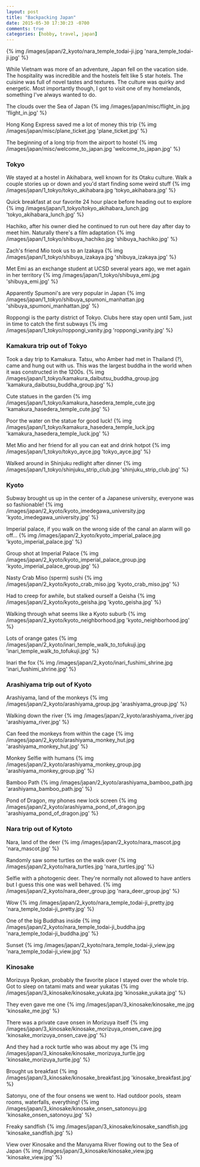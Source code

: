 ```yaml
---
layout: post
title: "Backpacking Japan"
date: 2015-05-30 17:30:23 -0700
comments: true
categories: [hobby, travel, japan]
---
```


{% img /images/japan/2_kyoto/nara_temple_todai-ji.jpg 'nara_temple_todai-ji.jpg' %}

While Vietnam was more of an adventure, Japan fell on the vacation side. The hospitality was incredible and the hostels felt like 5 star hotels. The cuisine was full of novel tastes and textures. The culture was quirky and energetic. Most importantly though, I got to visit one of my homelands, something I've always wanted to do.

<!-- more -->

The clouds over the Sea of Japan
{% img /images/japan/misc/flight_in.jpg 'flight_in.jpg' %}

Hong Kong Express saved me a lot of money this trip
{% img /images/japan/misc/plane_ticket.jpg 'plane_ticket.jpg' %}

The beginning of a long trip from the airport to hostel
{% img /images/japan/misc/welcome_to_japan.jpg 'welcome_to_japan.jpg' %}

<h3> Tokyo </h3>

We stayed at a hostel in Akihabara, well known for its Otaku culture. Walk a couple stories up or down and you'd start finding some weird stuff
{% img /images/japan/1_tokyo/tokyo_akihabara.jpg 'tokyo_akihabara.jpg' %}

Quick breakfast at our favorite 24 hour place before heading out to explore
{% img /images/japan/1_tokyo/tokyo_akihabara_lunch.jpg 'tokyo_akihabara_lunch.jpg' %}

Hachiko, after his owner died he continued to run out here day after day to meet him. Naturally there's a film adaptation
{% img /images/japan/1_tokyo/shibuya_hachiko.jpg 'shibuya_hachiko.jpg' %}

Zach's friend Mio took us to an Izakaya
{% img /images/japan/1_tokyo/shibuya_izakaya.jpg 'shibuya_izakaya.jpg' %}

Met Emi as an exchange student at UCSD several years ago, we met again in her territory
{% img /images/japan/1_tokyo/shibuya_emi.jpg 'shibuya_emi.jpg' %}

Apparently Spumoni's are very popular in Japan
{% img /images/japan/1_tokyo/shibuya_spumoni_manhattan.jpg 'shibuya_spumoni_manhattan.jpg' %}

Roppongi is the party district of Tokyo. Clubs here stay open until 5am, just in time to catch the first subways
{% img /images/japan/1_tokyo/roppongi_vanity.jpg 'roppongi_vanity.jpg' %}

<h3> Kamakura trip out of Tokyo </h3>

Took a day trip to Kamakura. Tatsu, who Amber had met in Thailand (?), came and hung out with us. This was the largest buddha in the world when it was constructed in the 1200s.
{% img /images/japan/1_tokyo/kamakura_daibutsu_buddha_group.jpg 'kamakura_daibutsu_buddha_group.jpg' %}

Cute statues in the garden
{% img /images/japan/1_tokyo/kamakura_hasedera_temple_cute.jpg 'kamakura_hasedera_temple_cute.jpg' %}

Poor the water on the statue for good luck!
{% img /images/japan/1_tokyo/kamakura_hasedera_temple_luck.jpg 'kamakura_hasedera_temple_luck.jpg' %}

Met Mio and her friend for all you can eat and drink hotpot 
{% img /images/japan/1_tokyo/tokyo_ayce.jpg 'tokyo_ayce.jpg' %}

Walked around in Shinjuku redlight after dinner
{% img /images/japan/1_tokyo/shinjuku_strip_club.jpg 'shinjuku_strip_club.jpg' %}

<h3> Kyoto </h3>

Subway brought us up in the center of a Japanese university, everyone was so fashionable!
{% img /images/japan/2_kyoto/kyoto_imedegawa_university.jpg 'kyoto_imedegawa_university.jpg' %}

Imperial palace, if you walk on the wrong side of the canal an alarm will go off...
{% img /images/japan/2_kyoto/kyoto_imperial_palace.jpg 'kyoto_imperial_palace.jpg' %}

Group shot at Imperial Palace
{% img /images/japan/2_kyoto/kyoto_imperial_palace_group.jpg 'kyoto_imperial_palace_group.jpg' %}

Nasty Crab Miso (sperm) sushi
{% img /images/japan/2_kyoto/kyoto_crab_miso.jpg 'kyoto_crab_miso.jpg' %}

Had to creep for awhile, but stalked ourself a Geisha
{% img /images/japan/2_kyoto/kyoto_geisha.jpg 'kyoto_geisha.jpg' %}

Walking through what seems like a Kyoto suburb
{% img /images/japan/2_kyoto/kyoto_neighborhood.jpg 'kyoto_neighborhood.jpg' %}

Lots of orange gates
{% img /images/japan/2_kyoto/inari_temple_walk_to_tofukuji.jpg 'inari_temple_walk_to_tofukuji.jpg' %}

Inari the fox
{% img /images/japan/2_kyoto/inari_fushimi_shrine.jpg 'inari_fushimi_shrine.jpg' %}

<h3> Arashiyama trip out of Kyoto </h3>

Arashiyama, land of the monkeys
{% img /images/japan/2_kyoto/arashiyama_group.jpg 'arashiyama_group.jpg' %}

Walking down the river
{% img /images/japan/2_kyoto/arashiyama_river.jpg 'arashiyama_river.jpg' %}

Can feed the monkeys from within the cage
{% img /images/japan/2_kyoto/arashiyama_monkey_hut.jpg 'arashiyama_monkey_hut.jpg' %}

Monkey Selfie with humans
{% img /images/japan/2_kyoto/arashiyama_monkey_group.jpg 'arashiyama_monkey_group.jpg' %}

Bamboo Path
{% img /images/japan/2_kyoto/arashiyama_bamboo_path.jpg 'arashiyama_bamboo_path.jpg' %}

Pond of Dragon, my phones new lock screen
{% img /images/japan/2_kyoto/arashiyama_pond_of_dragon.jpg 'arashiyama_pond_of_dragon.jpg' %}

<h3> Nara trip out of Kytoto </h3>

Nara, land of the deer
{% img /images/japan/2_kyoto/nara_mascot.jpg 'nara_mascot.jpg' %}

Randomly saw some turtles on the walk over
{% img /images/japan/2_kyoto/nara_turtles.jpg 'nara_turtles.jpg' %}

Selfie with a photogenic deer. They're normally not allowed to have antlers but I guess this one was well behaved.
{% img /images/japan/2_kyoto/nara_deer_group.jpg 'nara_deer_group.jpg' %}

Wow
{% img /images/japan/2_kyoto/nara_temple_todai-ji_pretty.jpg 'nara_temple_todai-ji_pretty.jpg' %}

One of the big Buddhas inside
{% img /images/japan/2_kyoto/nara_temple_todai-ji_buddha.jpg 'nara_temple_todai-ji_buddha.jpg' %}

Sunset
{% img /images/japan/2_kyoto/nara_temple_todai-ji_view.jpg 'nara_temple_todai-ji_view.jpg' %}

<h3> Kinosake </h3>

Morizuya Ryokan, probably the favorite place I stayed over the whole trip. Got to sleep on tatami mats and wear yukatas
{% img /images/japan/3_kinosake/kinosake_yukata.jpg 'kinosake_yukata.jpg' %}

They even gave me one
{% img /images/japan/3_kinosake/kinosake_me.jpg 'kinosake_me.jpg' %}

There was a private cave onsen in Morizuya itself
{% img /images/japan/3_kinosake/kinosake_morizuya_onsen_cave.jpg 'kinosake_morizuya_onsen_cave.jpg' %}

And they had a rock turtle who was about my age
{% img /images/japan/3_kinosake/kinosake_morizuya_turtle.jpg 'kinosake_morizuya_turtle.jpg' %}

Brought us breakfast
{% img /images/japan/3_kinosake/kinosake_breakfast.jpg 'kinosake_breakfast.jpg' %}

Satonyu, one of the four onsens we went to. Had outdoor pools, steam rooms, waterfalls, everything!
{% img /images/japan/3_kinosake/kinosake_onsen_satonoyu.jpg 'kinosake_onsen_satonoyu.jpg' %}

Freaky sandfish
{% img /images/japan/3_kinosake/kinosake_sandfish.jpg 'kinosake_sandfish.jpg' %}

View over Kinosake and the Maruyama River flowing out to the Sea of Japan
{% img /images/japan/3_kinosake/kinosake_view.jpg 'kinosake_view.jpg' %}